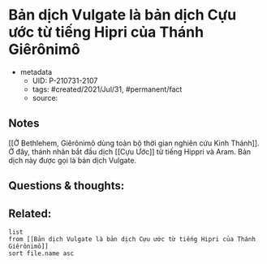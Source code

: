 # Bản dịch Vulgate là bản dịch Cựu ước từ tiếng Hipri của Thánh Giêrônimô

- metadata
	- UID: P-210731-2107
	- tags: #created/2021/Jul/31, #permanent/fact 
	- source: 

## Notes
[[Ở Bethlehem, Giêrônimô dùng toàn bộ thời gian nghiên cứu Kinh Thánh]]. Ở đây, thánh nhân bắt đầu dịch [[Cựu Ước]] từ tiếng Hippri và Aram. Bản dịch này được gọi là bản dịch Vulgate.

## Questions & thoughts:

## Related:
```dataview
list
from [[Bản dịch Vulgate là bản dịch Cựu ước từ tiếng Hipri của Thánh Giêrônimô]]
sort file.name asc
```
